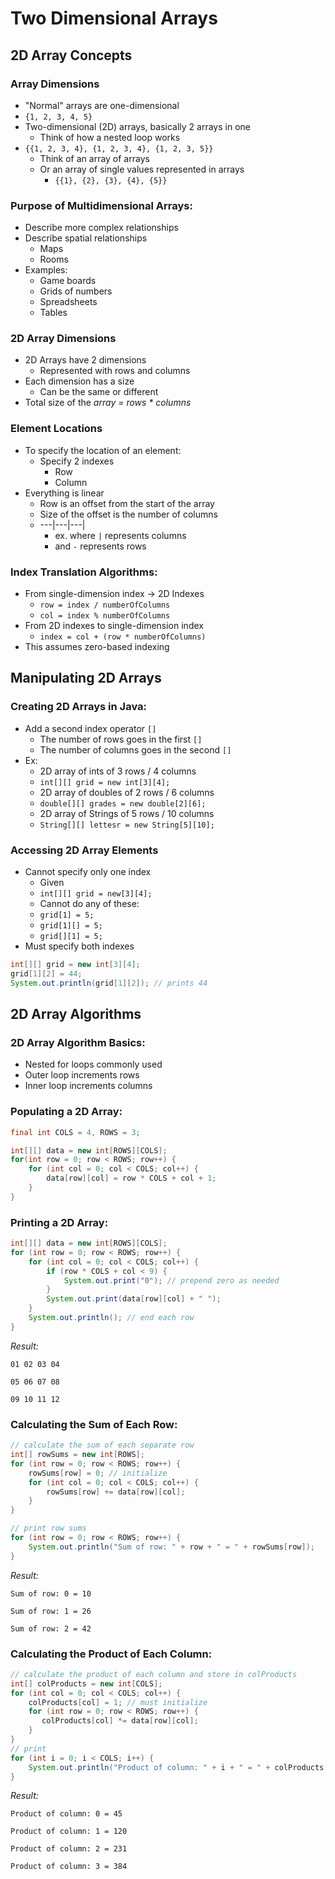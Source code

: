 # Two Dimensional Arrays

## 2D Array Concepts
### Array Dimensions
* "Normal" arrays are one-dimensional
* `{1, 2, 3, 4, 5}`
* Two-dimensional (2D) arrays, basically 2 arrays in one
  * Think of how a nested loop works
* `{{1, 2, 3, 4}, {1, 2, 3, 4}, {1, 2, 3, 5}}`
  * Think of an array of arrays
  * Or an array of single values represented in arrays
    * `{{1}, {2}, {3}, {4}, {5}}`

### Purpose of Multidimensional Arrays:
* Describe more complex relationships
* Describe spatial relationships
  * Maps
  * Rooms
* Examples:
  * Game boards
  * Grids of numbers
  * Spreadsheets
  * Tables

### 2D Array Dimensions
* 2D Arrays have 2 dimensions
  * Represented with rows and columns
* Each dimension has a size
  * Can be the same or different
* Total size of the *array = rows * columns*

### Element Locations
* To specify the location of an element:
  * Specify 2 indexes
    * Row
    * Column
* Everything is linear
  * Row is an offset from the start of the array
  * Size of the offset is the number of columns
  * ---|---|---|
      * ex. where `|` represents columns
      * and `-` represents rows

### Index Translation Algorithms:
* From single-dimension index -> 2D Indexes
  * `row = index / numberOfColumns`
  * `col = index % numberOfColumns`
* From 2D indexes to single-dimension index
  * `index = col + (row * numberOfColumns)`
* This assumes zero-based indexing

## Manipulating 2D Arrays
### Creating 2D Arrays in Java:
* Add a second index operator `[]`
  * The number of rows goes in the first `[]`
  * The number of columns goes in the second `[]`
* Ex:
  * 2D array of ints of 3 rows / 4 columns
  * `int[][] grid = new int[3][4];`
  * 2D array of doubles of 2 rows / 6 columns
  * `double[][] grades = new double[2][6];`
  * 2D array of Strings of 5 rows / 10 columns
  * `String[][] lettesr = new String[5][10];`

### Accessing 2D Array Elements
* Cannot specify only one index
  * Given
  * `int[][] grid = new[3][4];`
  * Cannot do any of these:
  * `grid[1] = 5;`
  * `grid[1][] = 5;`
  * `grid[][1] = 5;`
* Must specify both indexes
```java
int[][] grid = new int[3][4];
grid[1][2] = 44;
System.out.println(grid[1][2]); // prints 44
```

## 2D Array Algorithms
### 2D Array Algorithm Basics:
* Nested for loops commonly used
* Outer loop increments rows
* Inner loop increments columns

### Populating a 2D Array:
```java
final int COLS = 4, ROWS = 3;

int[][] data = new int[ROWS][COLS];
for(int row = 0; row < ROWS; row++) {
    for (int col = 0; col < COLS; col++) {
        data[row][col] = row * COLS + col + 1;
    }
}
```

### Printing a 2D Array:
```java
int[][] data = new int[ROWS][COLS];
for (int row = 0; row < ROWS; row++) {
    for (int col = 0; col < COLS; col++) {
        if (row * COLS + col < 9) {
            System.out.print("0"); // prepend zero as needed     
        }
        System.out.print(data[row][col] + " ");
    }
    System.out.println(); // end each row
}
```
*Result:*

`01 02 03 04`

`05 06 07 08`

`09 10 11 12`

### Calculating the Sum of Each Row:
```java
// calculate the sum of each separate row
int[] rowSums = new int[ROWS];
for (int row = 0; row < ROWS; row++) {
    rowSums[row] = 0; // initialize
    for (int col = 0; col < COLS; col++) {
        rowSums[row] += data[row][col];
    }
}

// print row sums
for (int row = 0; row < ROWS; row++) {
    System.out.println("Sum of row: " + row + " = " + rowSums[row]);
}
```

*Result:*

`Sum of row: 0 = 10`

`Sum of row: 1 = 26`

`Sum of row: 2 = 42`

### Calculating the Product of Each Column:
```java
// calculate the product of each column and store in colProducts
int[] colProducts = new int[COLS];
for (int col = 0; col < COLS; col++) {
    colProducts[col] = 1; // must initialize
    for (int row = 0; row < ROWS; row++) {
       colProducts[col] *= data[row][col]; 
    }
}
// print
for (int i = 0; i < COLS; i++) {
    System.out.println("Product of column: " + i + " = " + colProducts[i]);
}
```
*Result:*

`Product of column: 0 = 45`

`Product of column: 1 = 120`

`Product of column: 2 = 231`

`Product of column: 3 = 384`
